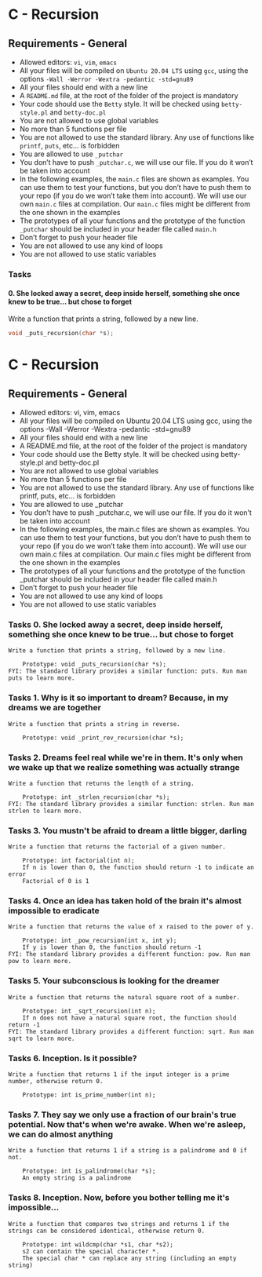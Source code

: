 # C - Recursion

## Requirements - General

- Allowed editors: `vi`, `vim`, `emacs`
- All your files will be compiled on `Ubuntu 20.04 LTS` using `gcc`, using the options `-Wall -Werror -Wextra -pedantic -std=gnu89`
- All your files should end with a new line
- A `README.md` file, at the root of the folder of the project is mandatory
- Your code should use the `Betty` style. It will be checked using `betty-style.pl` and `betty-doc.pl`
- You are not allowed to use global variables
- No more than 5 functions per file
- You are not allowed to use the standard library. Any use of functions like `printf`, `puts`, etc… is forbidden
- You are allowed to use `_putchar`
- You don’t have to push `_putchar.c`, we will use our file. If you do it won’t be taken into account
- In the following examples, the `main.c` files are shown as examples. You can use them to test your functions, but you don’t have to push them to your repo (if you do we won’t take them into account). We will use our own `main.c` files at compilation. Our `main.c` files might be different from the one shown in the examples
- The prototypes of all your functions and the prototype of the function `_putchar` should be included in your header file called `main.h`
- Don’t forget to push your header file
- You are not allowed to use any kind of loops
- You are not allowed to use static variables

### Tasks

#### 0. She locked away a secret, deep inside herself, something she once knew to be true... but chose to forget

Write a function that prints a string, followed by a new line.

```C
void _puts_recursion(char *s);
```




# C - Recursion

## Requirements - General

 - Allowed editors: vi, vim, emacs
 - All your files will be compiled on Ubuntu 20.04 LTS using gcc, using the options -Wall -Werror -Wextra -pedantic -std=gnu89
 - All your files should end with a new line
 - A README.md file, at the root of the folder of the project is mandatory
 - Your code should use the Betty style. It will be checked using betty-style.pl and betty-doc.pl
 - You are not allowed to use global variables
 - No more than 5 functions per file
 - You are not allowed to use the standard library. Any use of functions like printf, puts, etc… is forbidden
 - You are allowed to use _putchar
 - You don’t have to push _putchar.c, we will use our file. If you do it won’t be taken into account
 - In the following examples, the main.c files are shown as examples. You can use them to test your functions, but you don’t have to push them to your repo (if you do we won’t take them into account). We will use our own main.c files at compilation. Our main.c files might be different from the one shown in the examples
 - The prototypes of all your functions and the prototype of the function _putchar should be included in your header file called main.h
 - Don’t forget to push your header file
 - You are not allowed to use any kind of loops
 - You are not allowed to use static variables

### Tasks 0. She locked away a secret, deep inside herself, something she once knew to be true... but chose to forget

	Write a function that prints a string, followed by a new line.

		Prototype: void _puts_recursion(char *s);
	FYI: The standard library provides a similar function: puts. Run man puts to learn more.

### Tasks 1. Why is it so important to dream? Because, in my dreams we are together

	Write a function that prints a string in reverse.

		Prototype: void _print_rev_recursion(char *s);

### Tasks 2. Dreams feel real while we're in them. It's only when we wake up that we realize something was actually strange

	Write a function that returns the length of a string.

		Prototype: int _strlen_recursion(char *s);
	FYI: The standard library provides a similar function: strlen. Run man strlen to learn more.

### Tasks 3. You mustn't be afraid to dream a little bigger, darling

	Write a function that returns the factorial of a given number.

		Prototype: int factorial(int n);
		If n is lower than 0, the function should return -1 to indicate an error
		Factorial of 0 is 1

### Tasks 4. Once an idea has taken hold of the brain it's almost impossible to eradicate

	Write a function that returns the value of x raised to the power of y.

		Prototype: int _pow_recursion(int x, int y);
		If y is lower than 0, the function should return -1
	FYI: The standard library provides a different function: pow. Run man pow to learn more.

### Tasks 5. Your subconscious is looking for the dreamer

	Write a function that returns the natural square root of a number.

		Prototype: int _sqrt_recursion(int n);
		If n does not have a natural square root, the function should return -1
	FYI: The standard library provides a different function: sqrt. Run man sqrt to learn more.

### Tasks 6. Inception. Is it possible?

	Write a function that returns 1 if the input integer is a prime number, otherwise return 0.

		Prototype: int is_prime_number(int n);

### Tasks 7. They say we only use a fraction of our brain's true potential. Now that's when we're awake. When we're asleep, we can do almost anything

	Write a function that returns 1 if a string is a palindrome and 0 if not.

		Prototype: int is_palindrome(char *s);
		An empty string is a palindrome

### Tasks 8. Inception. Now, before you bother telling me it's impossible...

	Write a function that compares two strings and returns 1 if the strings can be considered identical, otherwise return 0.

		Prototype: int wildcmp(char *s1, char *s2);
		s2 can contain the special character *.
		The special char * can replace any string (including an empty string)
